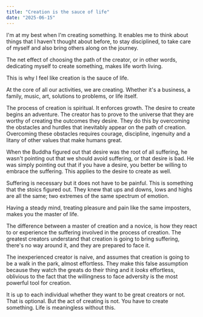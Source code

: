 ```yaml
---
title: "Creation is the sauce of life"
date: "2025-06-15"
---
```


I'm at my best when I'm creating something. It enables me to think about things that I haven't thought about before, to stay disciplined, to take care of myself and also bring others along on the journey.

The net effect of choosing the path of the creator, or in other words, dedicating myself to create something, makes life worth living.

This is why I feel like creation is the sauce of life.

At the core of all our activities, we are creating. Whether it's a business, a family, music, art, solutions to problems, or life itself.

The process of creation is spiritual. It enforces growth.
The desire to create begins an adventure.
The creator has to prove to the universe that they are worthy of creating the outcomes they desire.
They do this by overcoming the obstacles and hurdles that inevitably appear on the path of creation. Overcoming these obstacles requires courage, discipline, ingenuity and a litany of other values that make humans great.

When the Buddha figured out that desire was the root of all suffering, he wasn't pointing out that we should avoid suffering, or that desire is bad.
He was simply pointing out that if you have a desire, you better be willing to embrace the suffering.
This applies to the desire to create as well.

Suffering is necessary but it does not have to be painful. This is something that the stoics figured out. They knew that ups and downs, lows and highs are all the same; two extremes of the same spectrum of emotion.

Having a steady mind, treating pleasure and pain like the same imposters, makes you the master of life.

The difference between a master of creation and a novice, is how they react to or experience the suffering involved in the process of creation. The greatest creators understand that creation is going to bring suffering, there's no way around it, and they are prepared to face it.

The inexperienced creator is naive, and assumes that creation is going to be a walk in the park, almost effortless. They make this false assumption because they watch the greats do their thing and it _looks_ effortless, oblivious to the fact that the willingness to face adversity is the most powerful tool for creation.

It is up to each individual whether they want to be great creators or not. That is optional.
But the act of creating is not. You have to create something.
Life is meaningless without this.
